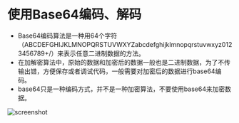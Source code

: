 # 使用Base64编码、解码
* Base64编码算法是一种用64个字符（ABCDEFGHIJKLMNOPQRSTUVWXYZabcdefghijklmnopqrstuvwxyz0123456789+/）来表示任意二进制数据的方法。
* 在加解密算法中，原始的数据和加密后的数据一般也是二进制数据，为了不传输出错，方便保存或者调试代码，一般需要对加密后的数据进行base64编码。 
* base64只是一种编码方式，并不是一种加密算法，不要使用base64来加密数据。

![screenshot](https://github.com/ykmeory/Base64/blob/master/screenshot.jpg "运行图")
